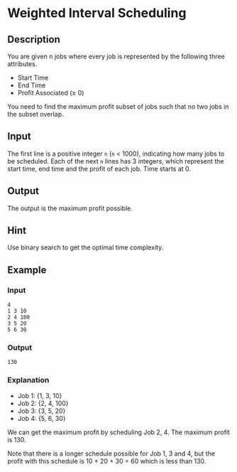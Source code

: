 # Weighted Interval Scheduling

## Description

You are given n jobs where every job is represented by the following three attributes.

- Start Time
- End Time
- Profit Associated (≥ 0)

You need to find the maximum profit subset of jobs such that no two jobs in the subset overlap.

## Input

The first line is a positive integer `n` (`n` < 1000), indicating how many jobs to be scheduled. Each of the next `n` lines has 3 integers, which represent the start time, end time and the profit of each job. Time starts at 0.

## Output

The output is the maximum profit possible.

## Hint

Use binary search to get the optimal time complexity.

## Example

### Input

```text
4
1 3 10
2 4 100
3 5 20
5 6 30
```

### Output

```text
130
```

### Explanation

- Job 1: {1, 3, 10} 
- Job 2: {2, 4, 100}
- Job 3: {3, 5, 20}
- Job 4: {5, 6, 30}

We can get the maximum profit by scheduling Job 2, 4. The maximum profit is 130.

Note that there is a longer schedule possible for Job 1, 3 and 4, but the profit with this schedule is 10 + 20 + 30 = 60 which is less than 130.
